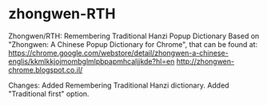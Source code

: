 zhongwen-RTH
============

Zhongwen/RTH: Remembering Traditional Hanzi Popup Dictionary
Based on "Zhongwen: A Chinese Popup Dictionary for Chrome", that can
be found at:
https://chrome.google.com/webstore/detail/zhongwen-a-chinese-englis/kkmlkkjojmombglmlpbpapmhcaljjkde?hl=en
http://zhongwen-chrome.blogspot.co.il/

Changes:
Added Remembering Traditional Hanzi dictionary.
Added "Traditional first" option.

